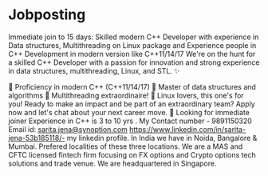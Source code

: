 # Jobposting
Immediate join to 15 days: Skilled modern C++ Developer with experience in Data structures, Multithreading on Linux package and Experience people in C++ Development in modern version like C++11/14/17
We're on the hunt for a skilled C++ Developer with a passion for innovation and strong experience in data structures, multithreading, Linux, and STL. ✨

🔹 Proficiency in modern C++ (C++11/14/17)
🔹 Master of data structures and algorithms
🔹 Multithreading extraordinaire!
🔹 Linux lovers, this one's for you!
Ready to make an impact and be part of an extraordinary team? Apply now and let's chat about your next career move. 🤝
Looking for immediate joiner 
Experience in C++ is 3 to 10 yrs .
My Contact number - 9891150320
Email id: sarita.jena@synoption.com
https://www.linkedin.com/in/sarita-jena-53b185118/- my linkedin profile.
In India we have in Noida, Bangalore & Mumbai. Prefered localities of these three locations.
We are a MAS and CFTC licensed fintech firm focusing on FX options and Crypto options tech solutions and trade venue. We are headquartered in Singapore.
